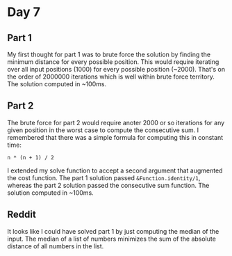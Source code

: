 # Day 7

## Part 1

My first thought for part 1 was to brute force the solution by finding the
minimum distance for every possible position. This would require iterating over
all input positions (1000) for every possible position (~2000). That's on the
order of 2000000 iterations which is well within brute force territory. The
solution computed in ~100ms.

## Part 2

The brute force for part 2 would require anoter 2000 or so iterations for any
given position in the worst case to compute the consecutive sum. I remembered
that there was a simple formula for computing this in constant time:

```
n * (n + 1) / 2
```

I extended my solve function to accept a second argument that augmented the cost
function. The part 1 solution passed `&Function.identity/1`, whereas the part 2
solution passed the consecutive sum function. The solution computed in ~100ms.

## Reddit

It looks like I could have solved part 1 by just computing the median of the
input. The median of a list of numbers minimizes the sum of the absolute
distance of all numbers in the list.
